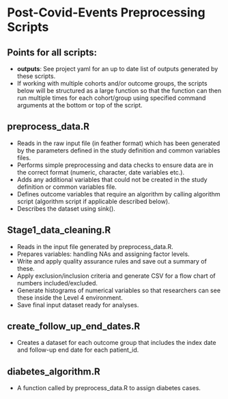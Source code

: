 # Post-Covid-Events Preprocessing Scripts

## Points for all scripts:
* **outputs**: See project yaml for an up to date list of outputs generated by these scripts. 
* If working with multiple cohorts and/or outcome groups, the scripts below will be structured as a large function so that the function can then run multiple times for each cohort/group using specified command arguments at the bottom or top of the script. 

## preprocess_data.R

* Reads in the raw input file (in feather format) which has been generated by the parameters defined in the study definition and common variables files. 
* Performs simple preprocessing and data checks to ensure data are in the correct format (numeric, character, date variables etc.).
* Adds any additional variables that could not be created in the study definition or common variables file.
* Defines outcome variables that require an algorithm by calling algorithm script (algorithm script if applicable described below). 
* Describes the dataset using sink().

## Stage1_data_cleaning.R

* Reads in the input file generated by preprocess_data.R.
* Prepares variables: handling NAs and assigning factor levels. 
* Write and apply quality assurance rules and save out a summary of these. 
* Apply exclusion/inclusion criteria and generate CSV for a flow chart of numbers included/excluded.
* Generate histograms of numerical variables so that researchers can see these inside the Level 4 environment.
* Save final input dataset ready for analyses. 

## create_follow_up_end_dates.R 

* Creates a dataset for each outcome group that includes the index date and follow-up end date for each patient_id. 

## diabetes_algorithm.R 

* A function called by preprocess_data.R to assign diabetes cases.
